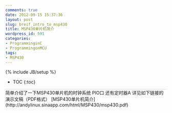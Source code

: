 ```yaml
---
comments: true
date: 2012-09-15 15:37:36
layout: post
slug: breif_intro_to_msp430
title: MSP430单片机简介
wordpress_id: 591
categories:
- ProgramminginC
- ProgrammingonMCU
tags:
- MSP430
---
```


{% include JB/setup %}
* TOC
{:toc}
<div style="border-bottom: 1px solid #ccc;line-height: 1.3em;"></div>
简单介绍了一下MSP430单片机的时钟系统 PIO口 还有定时器A
详见如下链接的演示文稿（PDF格式）
[MSP430单片机简介](http://andylinux.sinaapp.com/html/MSP430/msp430.pdf)
